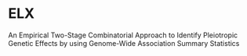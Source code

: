 # ELX
An Empirical Two-Stage Combinatorial Approach to Identify Pleiotropic Genetic Effects by using Genome-Wide Association Summary Statistics
